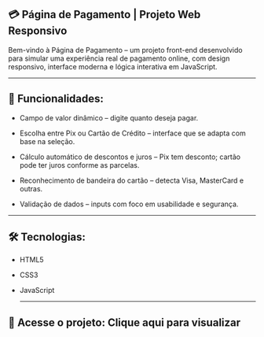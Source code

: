 ## 💳 Página de Pagamento | Projeto Web Responsivo

Bem-vindo à Página de Pagamento – um projeto front-end desenvolvido para simular uma experiência real de pagamento online, com design responsivo, interface moderna e lógica interativa em JavaScript.


---

## 🧾 Funcionalidades:

* Campo de valor dinâmico – digite quanto deseja pagar.

* Escolha entre Pix ou Cartão de Crédito – interface que se adapta com base na seleção.

* Cálculo automático de descontos e juros – Pix tem desconto; cartão pode ter juros conforme as parcelas.

* Reconhecimento de bandeira do cartão – detecta Visa, MasterCard e outras.

* Validação de dados – inputs com foco em usabilidade e segurança.

  
---

## 🛠 Tecnologias:

* HTML5

* CSS3

* JavaScript

  ---

 ## 🔗 Acesse o projeto: Clique aqui para visualizar

  
